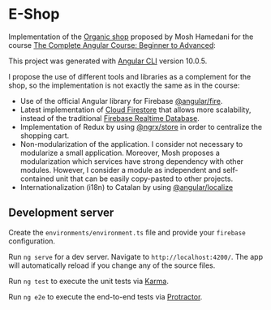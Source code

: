 # E-Shop

Implementation of the [Organic shop](https://github.com/mosh-hamedani/organic-shop) proposed by Mosh Hamedani for the course [The Complete Angular Course: Beginner to Advanced](https://www.udemy.com/course/the-complete-angular-master-class/):

This project was generated with [Angular CLI](https://github.com/angular/angular-cli) version 10.0.5.

I propose the use of different tools and libraries as a complement for the shop, so the implementation is not exactly the same as in the course:

- Use of the official Angular library for Firebase [@angular/fire](https://www.npmjs.com/package/@angular/fire).
- Latest implementation of [Cloud Firestore](https://firebase.google.com/docs/firestore) that allows more scalability, instead of the traditional [Firebase Realtime Database](https://firebase.google.com/docs/database).
- Implementation of Redux by using [@ngrx/store](https://ngrx.io/guide/store) in order to centralize the shopping cart.
- Non-modularization of the application. I consider not necessary to modularize a small application. Moreover, Mosh proposes a modularization which services have strong dependency with other modules. However, I consider a module as independent and self-contained unit that can be easily copy-pasted to other projects.
- Internationalization (i18n) to Catalan by using [@angular/localize](https://angular.io/guide/i18n)

## Development server

Create the `environments/environment.ts` file and provide your `firebase` configuration.

Run `ng serve` for a dev server. Navigate to `http://localhost:4200/`. The app will automatically reload if you change any of the source files.

Run `ng test` to execute the unit tests via [Karma](https://karma-runner.github.io).

Run `ng e2e` to execute the end-to-end tests via [Protractor](http://www.protractortest.org/).
